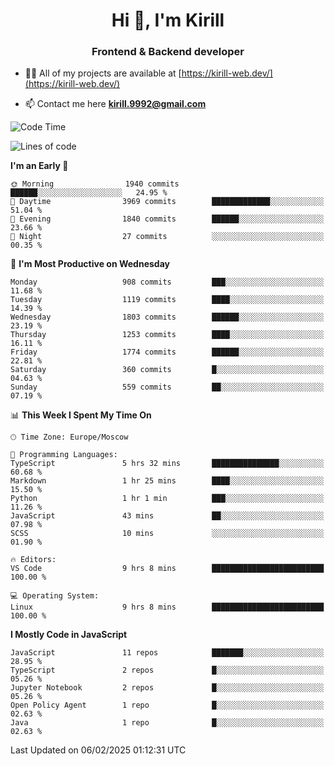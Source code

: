 <h1 align="center">Hi 👋, I'm Kirill</h1>
<h3 align="center">Frontend & Backend developer</h3>

- 👨‍💻 All of my projects are available at [https://kirill-web.dev/](https://kirill-web.dev/)

- 📫 Contact me here **kirill.9992@gmail.com**











<!--START_SECTION:waka-->
![Code Time](http://img.shields.io/badge/Code%20Time-2%2C121%20hrs%2010%20mins-blue)

![Lines of code](https://img.shields.io/badge/From%20Hello%20World%20I%27ve%20Written-5.0%20million%20lines%20of%20code-blue)

**I'm an Early 🐤** 

```text
🌞 Morning                1940 commits        ██████░░░░░░░░░░░░░░░░░░░   24.95 % 
🌆 Daytime                3969 commits        █████████████░░░░░░░░░░░░   51.04 % 
🌃 Evening                1840 commits        ██████░░░░░░░░░░░░░░░░░░░   23.66 % 
🌙 Night                  27 commits          ░░░░░░░░░░░░░░░░░░░░░░░░░   00.35 % 
```
📅 **I'm Most Productive on Wednesday** 

```text
Monday                   908 commits         ███░░░░░░░░░░░░░░░░░░░░░░   11.68 % 
Tuesday                  1119 commits        ████░░░░░░░░░░░░░░░░░░░░░   14.39 % 
Wednesday                1803 commits        ██████░░░░░░░░░░░░░░░░░░░   23.19 % 
Thursday                 1253 commits        ████░░░░░░░░░░░░░░░░░░░░░   16.11 % 
Friday                   1774 commits        ██████░░░░░░░░░░░░░░░░░░░   22.81 % 
Saturday                 360 commits         █░░░░░░░░░░░░░░░░░░░░░░░░   04.63 % 
Sunday                   559 commits         ██░░░░░░░░░░░░░░░░░░░░░░░   07.19 % 
```


📊 **This Week I Spent My Time On** 

```text
🕑︎ Time Zone: Europe/Moscow

💬 Programming Languages: 
TypeScript               5 hrs 32 mins       ███████████████░░░░░░░░░░   60.68 % 
Markdown                 1 hr 25 mins        ████░░░░░░░░░░░░░░░░░░░░░   15.50 % 
Python                   1 hr 1 min          ███░░░░░░░░░░░░░░░░░░░░░░   11.26 % 
JavaScript               43 mins             ██░░░░░░░░░░░░░░░░░░░░░░░   07.98 % 
SCSS                     10 mins             ░░░░░░░░░░░░░░░░░░░░░░░░░   01.90 % 

🔥 Editors: 
VS Code                  9 hrs 8 mins        █████████████████████████   100.00 % 

💻 Operating System: 
Linux                    9 hrs 8 mins        █████████████████████████   100.00 % 
```

**I Mostly Code in JavaScript** 

```text
JavaScript               11 repos            ███████░░░░░░░░░░░░░░░░░░   28.95 % 
TypeScript               2 repos             █░░░░░░░░░░░░░░░░░░░░░░░░   05.26 % 
Jupyter Notebook         2 repos             █░░░░░░░░░░░░░░░░░░░░░░░░   05.26 % 
Open Policy Agent        1 repo              █░░░░░░░░░░░░░░░░░░░░░░░░   02.63 % 
Java                     1 repo              █░░░░░░░░░░░░░░░░░░░░░░░░   02.63 % 
```




 Last Updated on 06/02/2025 01:12:31 UTC
<!--END_SECTION:waka-->
